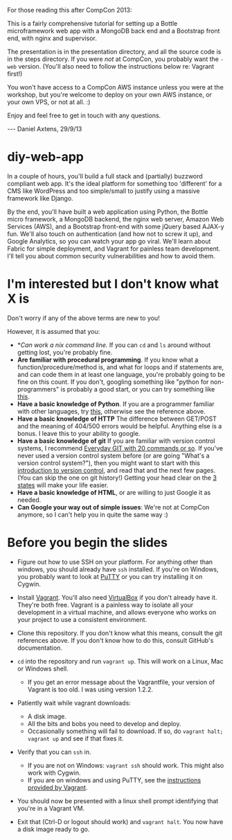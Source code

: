 For those reading this after CompCon 2013: 

This is a fairly comprehensive tutorial for setting up a Bottle microframework web app with a MongoDB back end and a Bootstrap front end, with nginx and supervisor.

The presentation is in the presentation directory, and all the source code is in the steps directory. If you were *not* at CompCon, you probably want the ```-web``` version. (You'll also need to follow the instructions below re: Vagrant first!)

You won't have access to a CompCon AWS instance unless you were at the workshop, but you're welcome to deploy on your own AWS instance, or your own VPS, or not at all. :) 

Enjoy and feel free to get in touch with any questions.

--- Daniel Axtens, 29/9/13


diy-web-app
===========

In a couple of hours, you'll build a full stack and (partially) buzzword compliant web app. It's the ideal platform for something too 'different' for a CMS like WordPress and too simple/small to justify using a massive framework like Django. 

By the end, you'll have built a web application using Python, the Bottle micro framework, a MongoDB backend, the nginx web server, Amazon Web Services (AWS), and a Bootstrap front-end with some jQuery based AJAX-y fun. We'll also touch on authentication (and how not to screw it up), and Google Analytics, so you can watch your app go viral. We'll learn about Fabric for simple deployment, and Vagrant for painless team development. I'll tell you about common security vulnerabilities and how to avoid them.

I'm interested but I don't know what X is
===========================
Don't worry if any of the above terms are new to you!

However, it is assumed that you:
* **Can work a *nix command line.** If you can ```cd``` and ```ls``` around without getting lost, you're probably fine.
* **Are familiar with procedural programming**. If you know what a function/procedure/method is, and what for loops and if statements are, and can code them in at least one language, you're probably going to be fine on this count. If you don't, googling something like "python for non-programmers" is probably a good start, or you can try something like [this](http://hetland.org/writing/instant-hacking.html).
* **Have a basic knowledge of Python**. If you are a programmer familiar with other languages, try [this](http://hetland.org/writing/instant-python.html), otherwise see the reference above.
* **Have a basic knowledge of HTTP** The difference between GET/POST and the meaning of 404/500 errors would be helpful. Anything else is a bonus. I leave this to your ability to google.
* **Have a basic knowledge of git** If you are familiar with version control systems, I recommend [Everyday GIT with 20 commands or so](https://www.kernel.org/pub/software/scm/git/docs/everyday.html). If you've never used a version control system before (or are going "What's a version control system?"), then you might want to start with this [introduction to version control](http://git-scm.com/book/en/Getting-Started-About-Version-Control), and read that and the next few pages. (You can skip the one on git history!) Getting your head clear on the [3 states](http://git-scm.com/book/en/Getting-Started-Git-Basics#The-Three-States) will make your life easier.
* **Have a basic knowledge of HTML**, or are willing to just Google it as needed.
* **Can Google your way out of simple issues**: We're not at CompCon anymore, so I can't help you in quite the same way :)

Before you begin the slides
==========

* Figure out how to use SSH on your platform. For anything other than windows, you should already have ```ssh``` installed. If you're on Windows, you probably want to look at [PuTTY](http://www.chiark.greenend.org.uk/~sgtatham/putty/) or you can try installing it on Cygwin.

* Install [Vagrant][1]. You'll also need [VirtualBox][2] if you don't already have it. They're both free. Vagrant is a painless way to isolate all your development in a virtual machine, and allows everyone who works on your project to use a consistent environment.

* Clone this repository. If you don't know what this means, consult the git references above. If you don't know how to do this, consult GitHub's documentation.

* ```cd``` into the repository and run ```vagrant up```.  This will work on a Linux, Mac or Windows shell.
    * If you get an error message about the Vagrantfile, your version of Vagrant is too old. I was using version 1.2.2. 

* Patiently wait while vagrant downloads:
    * A disk image.
    * All the bits and bobs you need to develop and deploy.
    * Occasionally something will fail to download. If so, do ```vagrant halt; vagrant up``` and see if that fixes it.

* Verify that you can ```ssh``` in.
    * If you are not on Windows: ```vagrant ssh``` should work. This might also work with Cygwin.
    * If you are on windows and using PuTTY, see the [instructions provided by Vagrant][3].

* You should now be presented with a linux shell prompt identifying that you're in a Vagrant VM. 

* Exit that (Ctrl-D or logout should work) and ```vagrant halt```. You now have a disk image ready to go.

[1]: http://vagrantup.com "Vagrant"
[2]: https://www.virtualbox.org/ "VirtualBox"
[3]: http://docs-v1.vagrantup.com/v1/docs/getting-started/ssh.html "SSH"
